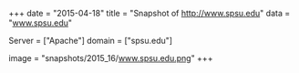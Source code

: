
+++
date = "2015-04-18"
title = "Snapshot of http://www.spsu.edu"
data = "www.spsu.edu"

Server = ["Apache"]
domain = ["spsu.edu"]

  image = "snapshots/2015_16/www.spsu.edu.png"
+++
#
